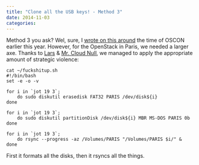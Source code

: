 ```yaml
---
title: "Clone all the USB keys! - Method 3"
date: 2014-11-03
categories: 
---
```


Method 3 you ask? Wel, sure, I [wrote on this around](http://openstack.prov12n.com/usb-key-duplication-on-osx-on-the-cheap/) the time of OSCON earlier this year. However, for the OpenStack in Paris, we needed a larger axe. Thanks to [Lars](https://twitter.com/larsbutler) & [Mr. Cloud Null](https://github.com/cloudnull), we managed to apply the appropriate amount of strategic violence:

```
cat ~/fuckshitup.sh
#!/bin/bash
set -e -o -v

for i in `jot 19 3`;
    do sudo diskutil erasedisk FAT32 PARIS /dev/disk${i}
done

for i in `jot 19 3`;
    do sudo diskutil partitionDisk /dev/disk${i} MBR MS-DOS PARIS 0b
done

for i in `jot 19 3`;
    do rsync --progress -az /Volumes/PARIS "/Volumes/PARIS $i/" &
done
```

First it formats all the disks, then it rsyncs all the things.